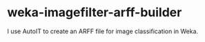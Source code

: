 # weka-imagefilter-arff-builder
I use AutoIT to create an ARFF file for image classification in Weka.
